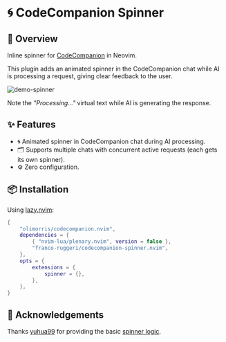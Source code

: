 # 🌀 CodeCompanion Spinner

## 📖 Overview

Inline spinner for
[CodeCompanion](https://github.com/olimorris/codecompanion.nvim) in Neovim.

This plugin adds an animated spinner in the CodeCompanion chat while AI is
processing a request, giving clear feedback to the user.

![demo-spinner](https://github.com/user-attachments/assets/66191a4e-8bab-4c37-88f6-f208c9f387ea)

Note the *"Processing..."* virtual text while AI is generating the response.

## ✨ Features

- 🌀 Animated spinner in CodeCompanion chat during AI processing.
- 🗂️ Supports multiple chats with concurrent active requests (each gets its
  own spinner).
- ⚙️ Zero configuration.

## 📦 Installation

Using [lazy.nvim](https://github.com/folke/lazy.nvim):

```lua
{
    "olimorris/codecompanion.nvim",
    dependencies = {
        { "nvim-lua/plenary.nvim", version = false },
        "franco-ruggeri/codecompanion-spinner.nvim",
    },
    opts = {
        extensions = {
            spinner = {},
        },
    },
}
```

## 🙏 Acknowledgements

Thanks [yuhua99](https://github.com/yuhua99) for providing the basic [spinner
logic](https://github.com/olimorris/codecompanion.nvim/discussions/640#discussioncomment-12866279).
